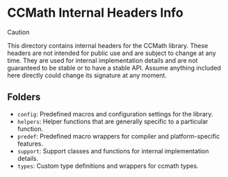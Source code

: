 # CCMath Internal Headers Info
> [!CAUTION]
> This directory contains internal headers for the CCMath library. These headers are not intended for public use and are subject to change at any time. They are used for internal implementation details and are not guaranteed to be stable or to have a stable API. Assume anything included here directly could change its signature at any moment.

## Folders
- `config`: Predefined macros and configuration settings for the library.
- `helpers`: Helper functions that are generally specific to a particular function.
- `predef`: Predefined macro wrappers for compiler and platform-specific features.
- `support`: Support classes and functions for internal implementation details.
- `types`: Custom type definitions and wrappers for ccmath types.
